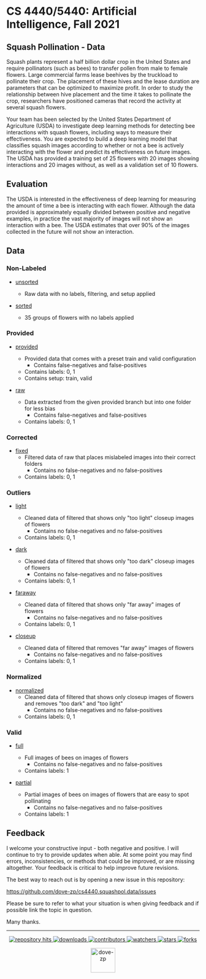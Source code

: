 
# CS 4440/5440: Artificial Intelligence, Fall 2021
## Squash Pollination - Data

Squash plants represent a half billion dollar crop in the United States and require pollinators (such as
bees) to transfer pollen from male to female flowers. Large commercial farms lease beehives by the
truckload to pollinate their crop. The placement of these hives and the lease duration are parameters
that can be optimized to maximize profit. In order to study the relationship between hive placement
and the time it takes to pollinate the crop, researchers have positioned cameras that record the
activity at several squash flowers.

Your team has been selected by the United States Department of Agriculture (USDA) to investigate
deep learning methods for detecting bee interactions with squash flowers, including ways to measure
their effectiveness. You are expected to build a deep learning model that classifies squash images
according to whether or not a bee is actively interacting with the flower and predict its effectiveness
on future images. The USDA has provided a training set of 25 flowers with 20 images showing
interactions and 20 images without, as well as a validation set of 10 flowers. 

## Evaluation

The USDA is interested in the effectiveness of deep learning for measuring the amount of time a bee is
interacting with each flower. Although the data provided is approximately equally divided between
positive and negative examples, in practice the vast majority of images will not show an interaction
with a bee. The USDA estimates that over 90% of the images collected in the future will not show an
interaction. 

## Data

### Non-Labeled

* [unsorted](https://github.com/dove-zp/cs4440.squashpol.data/tree/unsorted)
  * Raw data with no labels, filtering, and setup applied 

* [sorted](https://github.com/dove-zp/cs4440.squashpol.data/tree/sorted)
  * 35 groups of flowers with no labels applied 

### Provided

* [provided](https://github.com/dove-zp/cs4440.squashpol.data/tree/provided)
  * Provided data that comes with a preset train and valid configuration
    * Contains false-negatives and false-positives
  * Contains labels: 0, 1
  * Contains setup: train, valid

* [raw](https://github.com/dove-zp/cs4440.squashpol.data/tree/raw)
  * Data extracted from the given provided branch but into one folder for less bias
    * Contains false-negatives and false-positives
  * Contains labels: 0, 1

### Corrected

* [fixed](https://github.com/dove-zp/cs4440.squashpol.data/tree/fixed)
  * Filtered data of raw that places mislabeled images into their correct folders
    * Contains no false-negatives and no false-positives
  * Contains labels: 0, 1

### Outliers

* [light](https://github.com/dove-zp/cs4440.squashpol.data/tree/light)
  * Cleaned data of filtered that shows only "too light" closeup images of flowers
    * Contains no false-negatives and no false-positives
  * Contains labels: 0, 1

* [dark](https://github.com/dove-zp/cs4440.squashpol.data/tree/dark)
  * Cleaned data of filtered that shows only "too dark" closeup images of flowers
    * Contains no false-negatives and no false-positives
  * Contains labels: 0, 1

* [faraway](https://github.com/dove-zp/cs4440.squashpol.data/tree/faraway)
  * Cleaned data of filtered that shows only "far away" images of flowers
    * Contains no false-negatives and no false-positives
  * Contains labels: 0, 1

* [closeup](https://github.com/dove-zp/cs4440.squashpol.data/tree/closeup)
  * Cleaned data of filtered that removes "far away" images of flowers
    * Contains no false-negatives and no false-positives
  * Contains labels: 0, 1

### Normalized

* [normalized](https://github.com/dove-zp/cs4440.squashpol.data/tree/normalized)
  * Cleaned data of filtered that shows only closeup images of flowers and removes "too dark" and "too light" 
    * Contains no false-negatives and no false-positives
  * Contains labels: 0, 1

### Valid 

* [full](https://github.com/dove-zp/cs4440.squashpol.data/tree/full)
  * Full images of bees on images of flowers 
    * Contains no false-negatives and no false-positives
  * Contains labels: 1 

* [partial](https://github.com/dove-zp/cs4440.squashpol.data/tree/partial)
  * Partial images of bees on images of flowers that are easy to spot pollinating
    * Contains no false-negatives and no false-positives
  * Contains labels: 1

<!--  -->

## Feedback

I welcome your constructive input - both negative and positive. I will continue to try to provide updates when able. At some point you may find errors, inconsistencies, or methods that could be improved, or are missing altogether. Your feedback is critical to help improve future revisions.

The best way to reach out is by opening a new issue in this repository:

https://github.com/dove-zp/cs4440.squashpol.data/issues

Please be sure to refer to what your situation is when giving feedback and if possible link the topic in question.

Many thanks.

<hr/>

<p align="center">
  <p align="center">
    <a href="https://hits.seeyoufarm.com/api/count/graph/dailyhits.svg?url=https://github.com/dove-zp/cs4440.squashpol.data">
      <img src="https://hits.seeyoufarm.com/api/count/incr/badge.svg?url=https%3A%2F%2Fgithub.com%2Fdove-zp%2Fcs4440.squashpol.data&count_bg=%2379C83D&title_bg=%23555555&icon=&icon_color=%23E7E7E7&title=hits&edge_flat=true" alt="repository hits">
    </a>
    <a href="https://github.com/dove-zp/cs4440.squashpol.data/releases">
      <img src="https://img.shields.io/github/downloads/dove-zp/cs4440.squashpol.data/total?style=flat-square" alt="downloads"/>
    </a>
    <a href="https://github.com/dove-zp/cs4440.squashpol.data/graphs/contributors">
      <img src="https://img.shields.io/github/contributors/dove-zp/cs4440.squashpol.data?style=flat-square" alt="contributors"/>
    </a>
    <a href="https://github.com/dove-zp/cs4440.squashpol.data/watchers">
      <img src="https://img.shields.io/github/watchers/dove-zp/cs4440.squashpol.data?style=flat-square" alt="watchers"/>
    </a>
    <a href="https://github.com/dove-zp/cs4440.squashpol.data/stargazers">
      <img src="https://img.shields.io/github/stars/dove-zp/cs4440.squashpol.data?style=flat-square" alt="stars"/>
    </a>
    <a href="https://github.com/dove-zp/cs4440.squashpol.data/network/members">
      <img src="https://img.shields.io/github/forks/dove-zp/cs4440.squashpol.data?style=flat-square" alt="forks"/>
    </a>
  </p>
</p>

<p align="center">
  <a href="https://github.com/dove-zp">
    <img width="64" heigth="64" src="https://avatars.githubusercontent.com/u/89095890" alt="dove-zp"/>
  </a>  
</p>
